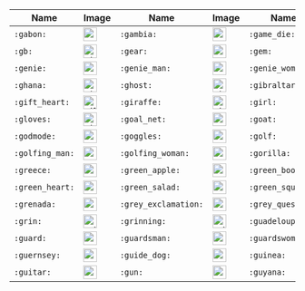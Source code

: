 | Name | Image | Name | Image | Name | Image | Name | Image |
| --- | --- | --- | --- | --- | --- | --- | --- |
| `:gabon:` | <img src="https://github.githubassets.com/images/icons/emoji/unicode/1f1ec-1f1e6.png?v8" alt="gabon" width="24" height="24" /> | `:gambia:` | <img src="https://github.githubassets.com/images/icons/emoji/unicode/1f1ec-1f1f2.png?v8" alt="gambia" width="24" height="24" /> | `:game_die:` | <img src="https://github.githubassets.com/images/icons/emoji/unicode/1f3b2.png?v8" alt="game_die" width="24" height="24" /> | `:garlic:` | <img src="https://github.githubassets.com/images/icons/emoji/unicode/1f9c4.png?v8" alt="garlic" width="24" height="24" /> |
| `:gb:` | <img src="https://github.githubassets.com/images/icons/emoji/unicode/1f1ec-1f1e7.png?v8" alt="gb" width="24" height="24" /> | `:gear:` | <img src="https://github.githubassets.com/images/icons/emoji/unicode/2699.png?v8" alt="gear" width="24" height="24" /> | `:gem:` | <img src="https://github.githubassets.com/images/icons/emoji/unicode/1f48e.png?v8" alt="gem" width="24" height="24" /> | `:gemini:` | <img src="https://github.githubassets.com/images/icons/emoji/unicode/264a.png?v8" alt="gemini" width="24" height="24" /> |
| `:genie:` | <img src="https://github.githubassets.com/images/icons/emoji/unicode/1f9de.png?v8" alt="genie" width="24" height="24" /> | `:genie_man:` | <img src="https://github.githubassets.com/images/icons/emoji/unicode/1f9de-2642.png?v8" alt="genie_man" width="24" height="24" /> | `:genie_woman:` | <img src="https://github.githubassets.com/images/icons/emoji/unicode/1f9de-2640.png?v8" alt="genie_woman" width="24" height="24" /> | `:georgia:` | <img src="https://github.githubassets.com/images/icons/emoji/unicode/1f1ec-1f1ea.png?v8" alt="georgia" width="24" height="24" /> |
| `:ghana:` | <img src="https://github.githubassets.com/images/icons/emoji/unicode/1f1ec-1f1ed.png?v8" alt="ghana" width="24" height="24" /> | `:ghost:` | <img src="https://github.githubassets.com/images/icons/emoji/unicode/1f47b.png?v8" alt="ghost" width="24" height="24" /> | `:gibraltar:` | <img src="https://github.githubassets.com/images/icons/emoji/unicode/1f1ec-1f1ee.png?v8" alt="gibraltar" width="24" height="24" /> | `:gift:` | <img src="https://github.githubassets.com/images/icons/emoji/unicode/1f381.png?v8" alt="gift" width="24" height="24" /> |
| `:gift_heart:` | <img src="https://github.githubassets.com/images/icons/emoji/unicode/1f49d.png?v8" alt="gift_heart" width="24" height="24" /> | `:giraffe:` | <img src="https://github.githubassets.com/images/icons/emoji/unicode/1f992.png?v8" alt="giraffe" width="24" height="24" /> | `:girl:` | <img src="https://github.githubassets.com/images/icons/emoji/unicode/1f467.png?v8" alt="girl" width="24" height="24" /> | `:globe_with_meridians:` | <img src="https://github.githubassets.com/images/icons/emoji/unicode/1f310.png?v8" alt="globe_with_meridians" width="24" height="24" /> |
| `:gloves:` | <img src="https://github.githubassets.com/images/icons/emoji/unicode/1f9e4.png?v8" alt="gloves" width="24" height="24" /> | `:goal_net:` | <img src="https://github.githubassets.com/images/icons/emoji/unicode/1f945.png?v8" alt="goal_net" width="24" height="24" /> | `:goat:` | <img src="https://github.githubassets.com/images/icons/emoji/unicode/1f410.png?v8" alt="goat" width="24" height="24" /> | `:goberserk:` | <img src="https://github.githubassets.com/images/icons/emoji/goberserk.png?v8" alt="goberserk" width="24" height="24" /> |
| `:godmode:` | <img src="https://github.githubassets.com/images/icons/emoji/godmode.png?v8" alt="godmode" width="24" height="24" /> | `:goggles:` | <img src="https://github.githubassets.com/images/icons/emoji/unicode/1f97d.png?v8" alt="goggles" width="24" height="24" /> | `:golf:` | <img src="https://github.githubassets.com/images/icons/emoji/unicode/26f3.png?v8" alt="golf" width="24" height="24" /> | `:golfing:` | <img src="https://github.githubassets.com/images/icons/emoji/unicode/1f3cc.png?v8" alt="golfing" width="24" height="24" /> |
| `:golfing_man:` | <img src="https://github.githubassets.com/images/icons/emoji/unicode/1f3cc-2642.png?v8" alt="golfing_man" width="24" height="24" /> | `:golfing_woman:` | <img src="https://github.githubassets.com/images/icons/emoji/unicode/1f3cc-2640.png?v8" alt="golfing_woman" width="24" height="24" /> | `:gorilla:` | <img src="https://github.githubassets.com/images/icons/emoji/unicode/1f98d.png?v8" alt="gorilla" width="24" height="24" /> | `:grapes:` | <img src="https://github.githubassets.com/images/icons/emoji/unicode/1f347.png?v8" alt="grapes" width="24" height="24" /> |
| `:greece:` | <img src="https://github.githubassets.com/images/icons/emoji/unicode/1f1ec-1f1f7.png?v8" alt="greece" width="24" height="24" /> | `:green_apple:` | <img src="https://github.githubassets.com/images/icons/emoji/unicode/1f34f.png?v8" alt="green_apple" width="24" height="24" /> | `:green_book:` | <img src="https://github.githubassets.com/images/icons/emoji/unicode/1f4d7.png?v8" alt="green_book" width="24" height="24" /> | `:green_circle:` | <img src="https://github.githubassets.com/images/icons/emoji/unicode/1f7e2.png?v8" alt="green_circle" width="24" height="24" /> |
| `:green_heart:` | <img src="https://github.githubassets.com/images/icons/emoji/unicode/1f49a.png?v8" alt="green_heart" width="24" height="24" /> | `:green_salad:` | <img src="https://github.githubassets.com/images/icons/emoji/unicode/1f957.png?v8" alt="green_salad" width="24" height="24" /> | `:green_square:` | <img src="https://github.githubassets.com/images/icons/emoji/unicode/1f7e9.png?v8" alt="green_square" width="24" height="24" /> | `:greenland:` | <img src="https://github.githubassets.com/images/icons/emoji/unicode/1f1ec-1f1f1.png?v8" alt="greenland" width="24" height="24" /> |
| `:grenada:` | <img src="https://github.githubassets.com/images/icons/emoji/unicode/1f1ec-1f1e9.png?v8" alt="grenada" width="24" height="24" /> | `:grey_exclamation:` | <img src="https://github.githubassets.com/images/icons/emoji/unicode/2755.png?v8" alt="grey_exclamation" width="24" height="24" /> | `:grey_question:` | <img src="https://github.githubassets.com/images/icons/emoji/unicode/2754.png?v8" alt="grey_question" width="24" height="24" /> | `:grimacing:` | <img src="https://github.githubassets.com/images/icons/emoji/unicode/1f62c.png?v8" alt="grimacing" width="24" height="24" /> |
| `:grin:` | <img src="https://github.githubassets.com/images/icons/emoji/unicode/1f601.png?v8" alt="grin" width="24" height="24" /> | `:grinning:` | <img src="https://github.githubassets.com/images/icons/emoji/unicode/1f600.png?v8" alt="grinning" width="24" height="24" /> | `:guadeloupe:` | <img src="https://github.githubassets.com/images/icons/emoji/unicode/1f1ec-1f1f5.png?v8" alt="guadeloupe" width="24" height="24" /> | `:guam:` | <img src="https://github.githubassets.com/images/icons/emoji/unicode/1f1ec-1f1fa.png?v8" alt="guam" width="24" height="24" /> |
| `:guard:` | <img src="https://github.githubassets.com/images/icons/emoji/unicode/1f482.png?v8" alt="guard" width="24" height="24" /> | `:guardsman:` | <img src="https://github.githubassets.com/images/icons/emoji/unicode/1f482-2642.png?v8" alt="guardsman" width="24" height="24" /> | `:guardswoman:` | <img src="https://github.githubassets.com/images/icons/emoji/unicode/1f482-2640.png?v8" alt="guardswoman" width="24" height="24" /> | `:guatemala:` | <img src="https://github.githubassets.com/images/icons/emoji/unicode/1f1ec-1f1f9.png?v8" alt="guatemala" width="24" height="24" /> |
| `:guernsey:` | <img src="https://github.githubassets.com/images/icons/emoji/unicode/1f1ec-1f1ec.png?v8" alt="guernsey" width="24" height="24" /> | `:guide_dog:` | <img src="https://github.githubassets.com/images/icons/emoji/unicode/1f9ae.png?v8" alt="guide_dog" width="24" height="24" /> | `:guinea:` | <img src="https://github.githubassets.com/images/icons/emoji/unicode/1f1ec-1f1f3.png?v8" alt="guinea" width="24" height="24" /> | `:guinea_bissau:` | <img src="https://github.githubassets.com/images/icons/emoji/unicode/1f1ec-1f1fc.png?v8" alt="guinea_bissau" width="24" height="24" /> |
| `:guitar:` | <img src="https://github.githubassets.com/images/icons/emoji/unicode/1f3b8.png?v8" alt="guitar" width="24" height="24" /> | `:gun:` | <img src="https://github.githubassets.com/images/icons/emoji/unicode/1f52b.png?v8" alt="gun" width="24" height="24" /> | `:guyana:` | <img src="https://github.githubassets.com/images/icons/emoji/unicode/1f1ec-1f1fe.png?v8" alt="guyana" width="24" height="24" /> |  |  |
